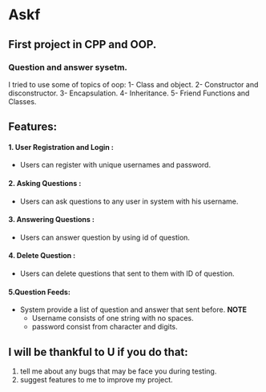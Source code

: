 # Askf
## First project in CPP and OOP.
### Question and answer sysetm.
I tried to use some of topics of oop:
1- Class and object.
2- Constructor and disconstructor.
3- Encapsulation.
4- Inheritance.
5- Friend Functions and Classes.
## Features:
#### 1. User Registration and Login :
- Users can register with unique usernames and password.
#### 2. Asking Questions :
- Users can ask questions to any user in system with his username.
#### 3. Answering Questions :
- Users can answer question by using id of question.
#### 4. Delete Question :
- Users can delete questions that sent to them with ID of question.
#### 5.Question Feeds:
- System provide a list of question and answer that sent before. 
**NOTE**
  - Username consists of one string with no spaces.
  - password consist from character and digits.
 
## I will be thankful to U if you do that:
1. tell me about any bugs that may be face you during testing.
2. suggest features to me to improve my project.
